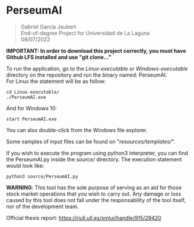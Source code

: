 # PerseumAI

> Gabriel García Jaubert  
> End-of-degree Project for Universidad de La Laguna  
> 08/07/2022

**IMPORTANT: In order to download this project correctly, you must have Github LFS installed and use "git clone..."**

To run the application, go to the _Linux-executable_ or _Windows-executable_ directory on the repository and run the binary named: PerseumAI.  
For Linux the statement will be as follow:  

```cd Linux-executable/```   
```./PerseumAI.exe```  

And for Windows 10:

```start PerseumAI.exe```

You can also double-click from the Windows file explorer.

Some samples of input files can be found on "_resources/templates/_".

If you wish to execute the program using python3 interpreter, you can find the PerseumAI.py inside the _source/_ directory.  The execution statement would look like:

```python3 source/PerseumAI.py```

**WARNING**: This tool has the sole purpose of serving as an aid for those stock market operations that you wish to carry out. Any damage or loss caused by this tool does not fall under the responsability of the tool itself, nor of the development team.

Official thesis report: https://riull.ull.es/xmlui/handle/915/29420
